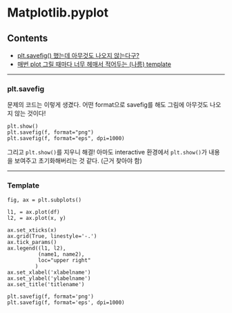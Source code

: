 # Matplotlib.pyplot

## Contents
- [plt.savefig() 했는데 아무것도 나오지 않는다구?](#reset)
- [매번 plot 그릴 때마다 너무 헤매서 적어두는 (나름) template](#template)

* * *
### plt.savefig <a id="reset"></a>

문제의 코드는 이렇게 생겼다. 어떤 format으로 savefig를 해도 그림에 아무것도 나오지 않는 것이다!
```python3
plt.show()
plt.savefig(f, format="png")
plt.savefig(f, format="eps", dpi=1000)
```
그리고 ```plt.show()```를 지우니 해결! 아마도 interactive 환경에서 ```plt.show()```가 내용을 보여주고 초기화해버리는 것 같다. (근거 찾아야 함)

* * *
### Template
```python3
fig, ax = plt.subplots()

l1, = ax.plot(df)
l2, = ax.plot(x, y)

ax.set_xticks(x)
ax.grid(True, linestyle='-.')
ax.tick_params()
ax.legend((l1, l2),
          (name1, name2),
          loc="upper right"
         )
ax.set_xlabel('xlabelname')
ax.set_ylabel('ylabelname')
ax.set_title('titlename')

plt.savefig(f, format='png')
plt.savefig(f, format='eps', dpi=1000)
```
